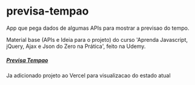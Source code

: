 # previsa-tempao
App que pega dados de algumas APIs para mostrar a previsao do tempo. 

Material base (APIs e Ideia para o projeto) do curso 'Aprenda Javascript, jQuery, Ajax e Json do Zero na Prática', feito na Udemy.


##### [Previsa Tempao](https://previsa-tempao.vercel.app)
Ja adicionado projeto ao Vercel para visualizacao do estado atual